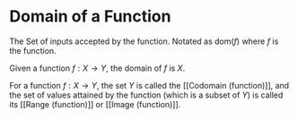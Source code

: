 # Domain of a Function

The Set of inputs accepted by the function. Notated as $\text{dom}(f)$ where $f$ is the function.

Given a function $f:X\to Y$, the domain of $f$ is $X$.

For a function $f: X \to Y$, the set $Y$ is called the [[Codomain (function)]], and the set of values attained by the function (which is a subset of $Y$) is called its [[Range (function)]] or [[Image (function)]].
